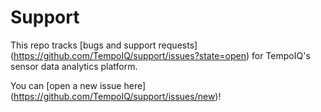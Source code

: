 Support
=======

This repo tracks [bugs and support requests] (https://github.com/TempoIQ/support/issues?state=open) for TempoIQ's sensor data analytics platform.

You can [open a new issue here] (https://github.com/TempoIQ/support/issues/new)!
